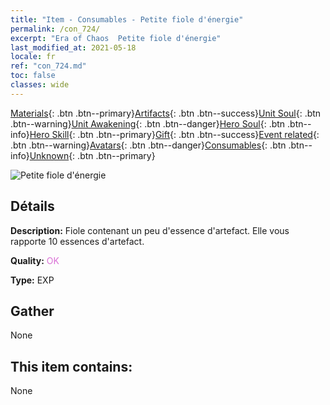 ```yaml
---
title: "Item - Consumables - Petite fiole d'énergie"
permalink: /con_724/
excerpt: "Era of Chaos  Petite fiole d'énergie"
last_modified_at: 2021-05-18
locale: fr
ref: "con_724.md"
toc: false
classes: wide
---
```

 [Materials](/ItemsFR/){: .btn .btn--primary}[Artifacts](/ItemsFR/Artifacts/){: .btn .btn--success}[Unit Soul](/ItemsFR/UnitSoul/){: .btn .btn--warning}[Unit Awakening](/ItemsFR/UnitAwakening/){: .btn .btn--danger}[Hero Soul](/ItemsFR/HeroSoul/){: .btn .btn--info}[Hero Skill](/ItemsFR/HeroSkill/){: .btn .btn--primary}[Gift](/ItemsFR/Gift/){: .btn .btn--success}[Event related](/ItemsFR/Events/){: .btn .btn--warning}[Avatars](/ItemsFR/Avatars/){: .btn .btn--danger}[Consumables](/ItemsFR/Consumables/){: .btn .btn--info}[Unknown](/ItemsFR/Unknown/){: .btn .btn--primary}

 ![Petite fiole d'énergie](/images/t/i_520.png)

## Détails
 **Description:** Fiole contenant un peu d'essence d'artefact. Elle vous rapporte 10 essences d'artefact.

 **Quality:** <span style="color: #DA70D6">OK</span>

 **Type:** EXP

## Gather

  None

## This item contains:

  None

